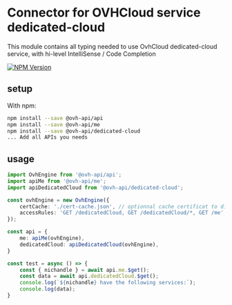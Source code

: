 # Connector for OVHCloud service dedicated-cloud

This module contains all typing needed to use OvhCloud dedicated-cloud service, with hi-level IntelliSense / Code Completion

[![NPM Version](https://img.shields.io/npm/v/@ovh-api/dedicated-cloud.svg?style=flat)](https://www.npmjs.org/package/@ovh-api/dedicated-cloud)

## setup

With npm:
````bash
npm install --save @ovh-api/api
npm install --save @ovh-api/me
npm install --save @ovh-api/dedicated-cloud
... Add all APIs you needs
````

## usage

````typescript
import OvhEngine from '@ovh-api/api';
import apiMe from '@ovh-api/me';
import apiDedicatedCloud from '@ovh-api/dedicated-cloud';

const ovhEngine = new OvhEngine({ 
    certCache: './cert-cache.json', // optionnal cache certificat to disk
    accessRules: 'GET /dedicatedCloud, GET /dedicatedCloud/*, GET /me', // optionnal limit the requested privileges.
});

const api = {
    me: apiMe(ovhEngine),
    dedicatedCloud: apiDedicatedCloud(ovhEngine),
}

const test = async () => {
    const { nichandle } = await api.me.$get();
    const data = await api.dedicatedCloud.$get();
    console.log(`${nichandle} have the following services:`);
    console.log(data);
}

````